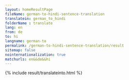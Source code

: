 ```yaml
---
layout: homeResultPage
fileName: german-to-hindi-sentence-translation
translatein: german_to_hindi
folderName : translate
lang: en
from: de
to: hi
langname: german-to
permalink: /german-to-hindi-sentence-translation/result
sitemap: false
nointernationalization: true
matchurls: en&&de&&hi
---
```

{% include result/translateinto.html %}

<script src="/js/result/translation.js" data-foldername="{{page.folderName}}" data-lang="{{page.lang}}"></script>
